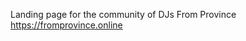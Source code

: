 Landing page for the community of DJs From Province <a href="https://fromprovince.online" target="_blank">https://fromprovince.online</a>